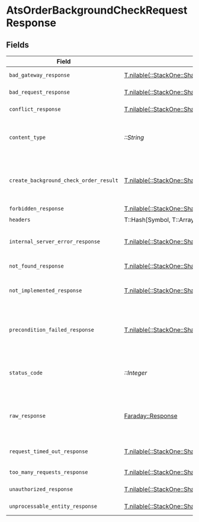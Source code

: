 # AtsOrderBackgroundCheckRequestResponse


## Fields

| Field                                                                                                                      | Type                                                                                                                       | Required                                                                                                                   | Description                                                                                                                |
| -------------------------------------------------------------------------------------------------------------------------- | -------------------------------------------------------------------------------------------------------------------------- | -------------------------------------------------------------------------------------------------------------------------- | -------------------------------------------------------------------------------------------------------------------------- |
| `bad_gateway_response`                                                                                                     | [T.nilable(::StackOne::Shared::BadGatewayResponse)](../../models/shared/badgatewayresponse.md)                             | :heavy_minus_sign:                                                                                                         | Bad gateway error.                                                                                                         |
| `bad_request_response`                                                                                                     | [T.nilable(::StackOne::Shared::BadRequestResponse)](../../models/shared/badrequestresponse.md)                             | :heavy_minus_sign:                                                                                                         | Invalid request.                                                                                                           |
| `conflict_response`                                                                                                        | [T.nilable(::StackOne::Shared::ConflictResponse)](../../models/shared/conflictresponse.md)                                 | :heavy_minus_sign:                                                                                                         | Conflict with current state.                                                                                               |
| `content_type`                                                                                                             | *::String*                                                                                                                 | :heavy_check_mark:                                                                                                         | HTTP response content type for this operation                                                                              |
| `create_background_check_order_result`                                                                                     | [T.nilable(::StackOne::Shared::CreateBackgroundCheckOrderResult)](../../models/shared/createbackgroundcheckorderresult.md) | :heavy_minus_sign:                                                                                                         | The order request of the background check for candidate.                                                                   |
| `forbidden_response`                                                                                                       | [T.nilable(::StackOne::Shared::ForbiddenResponse)](../../models/shared/forbiddenresponse.md)                               | :heavy_minus_sign:                                                                                                         | Forbidden.                                                                                                                 |
| `headers`                                                                                                                  | T::Hash[Symbol, T::Array<*::String*>]                                                                                      | :heavy_check_mark:                                                                                                         | N/A                                                                                                                        |
| `internal_server_error_response`                                                                                           | [T.nilable(::StackOne::Shared::InternalServerErrorResponse)](../../models/shared/internalservererrorresponse.md)           | :heavy_minus_sign:                                                                                                         | Server error while executing the request.                                                                                  |
| `not_found_response`                                                                                                       | [T.nilable(::StackOne::Shared::NotFoundResponse)](../../models/shared/notfoundresponse.md)                                 | :heavy_minus_sign:                                                                                                         | Resource not found.                                                                                                        |
| `not_implemented_response`                                                                                                 | [T.nilable(::StackOne::Shared::NotImplementedResponse)](../../models/shared/notimplementedresponse.md)                     | :heavy_minus_sign:                                                                                                         | This functionality is not implemented.                                                                                     |
| `precondition_failed_response`                                                                                             | [T.nilable(::StackOne::Shared::PreconditionFailedResponse)](../../models/shared/preconditionfailedresponse.md)             | :heavy_minus_sign:                                                                                                         | Precondition failed: linked account belongs to a disabled integration.                                                     |
| `status_code`                                                                                                              | *::Integer*                                                                                                                | :heavy_check_mark:                                                                                                         | HTTP response status code for this operation                                                                               |
| `raw_response`                                                                                                             | [Faraday::Response](https://www.rubydoc.info/gems/faraday/Faraday/Response)                                                | :heavy_check_mark:                                                                                                         | Raw HTTP response; suitable for custom response parsing                                                                    |
| `request_timed_out_response`                                                                                               | [T.nilable(::StackOne::Shared::RequestTimedOutResponse)](../../models/shared/requesttimedoutresponse.md)                   | :heavy_minus_sign:                                                                                                         | The request has timed out.                                                                                                 |
| `too_many_requests_response`                                                                                               | [T.nilable(::StackOne::Shared::TooManyRequestsResponse)](../../models/shared/toomanyrequestsresponse.md)                   | :heavy_minus_sign:                                                                                                         | Too many requests.                                                                                                         |
| `unauthorized_response`                                                                                                    | [T.nilable(::StackOne::Shared::UnauthorizedResponse)](../../models/shared/unauthorizedresponse.md)                         | :heavy_minus_sign:                                                                                                         | Unauthorized access.                                                                                                       |
| `unprocessable_entity_response`                                                                                            | [T.nilable(::StackOne::Shared::UnprocessableEntityResponse)](../../models/shared/unprocessableentityresponse.md)           | :heavy_minus_sign:                                                                                                         | Validation error.                                                                                                          |